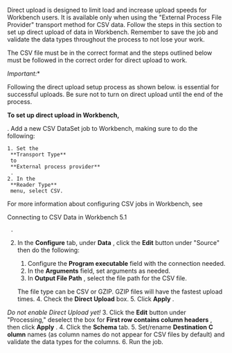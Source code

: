 


 Direct upload is designed to limit load and increase upload speeds for Workbench users. It is available only when using the "External Process File Provider" transport method for CSV data. Follow the steps in this section to set up direct upload of data in Workbench. Remember to save the job and validate the data types throughout the process to not lose your work.

The CSV file must be in the correct format and the steps outlined below must be followed in the correct order for direct upload to work.

*Important:**

Following the direct upload setup process as shown below. is essential for successful uploads. Be sure not to turn on direct upload until the end of the process.


**To set up direct upload in Workbench,**

. Add a new CSV DataSet job to Workbench, making sure to do the following:


	1. Set the
	 **Transport Type**
	 to
	 **External process provider**
	 .
	2. In the
	 **Reader Type**
	 menu, select CSV.

 For more information about configuring CSV jobs in Workbench, see

 Connecting to CSV Data in Workbench 5.1


	 .
2. In the
 **Configure**
 tab, under
 **Data**
 , click the
 **Edit**
 button under "Source" then do the following:


	1. Configure the
	 **Program executable**
	 field with the connection needed.
	2. In the
	 **Arguments**
	 field, set arguments as needed.
	3. In
	 **Output File Path**
	 , select the file path for the CSV file.


	 The file type can be CSV or GZIP. GZIP files will have the fastest upload times.
	4. Check the
	 **Direct Upload**
	 box.
	5. Click
	 **Apply**
	 .

*Do not enable Direct Upload yet!*
3. Click the
 **Edit**
 button under "Processing," deselect the box for
 **First row contains column headers**
 , then click
 **Apply**
 .
4. Click the
 **Schema**
 tab.
5. Set/rename
 **Destination**
**C**
**olumn**
 names (as column names do not appear for CSV files by default) and validate the data types for the columns.
6. Run the job.


